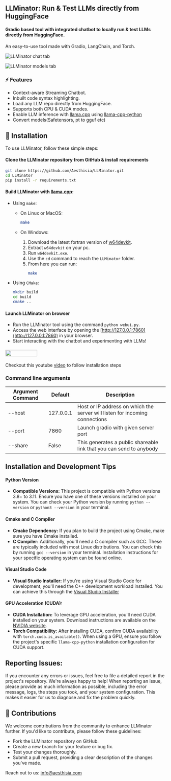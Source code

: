 ## LLMinator: Run & Test LLMs directly from HuggingFace

#### Gradio based tool with integrated chatbot to locally run & test LLMs directly from HuggingFace.

An easy-to-use tool made with Gradio, LangChain, and Torch.

![LLMinator chat tab](https://github.com/Aesthisia/LLMinator/assets/89995648/0c7fd00f-610b-4ad1-8736-1f0cb7d212de)

![LLMinator models tab](https://github.com/Aesthisia/LLMinator/assets/89995648/44c03281-fb76-40c6-b1d3-2e395562ae16)

### ⚡ Features

- Context-aware Streaming Chatbot.
- Inbuilt code syntax highlighting.
- Load any LLM repo directly from HuggingFace.
- Supports both CPU & CUDA modes.
- Enable LLM inference with [llama.cpp](https://github.com/ggerganov/llama.cpp) using [llama-cpp-python](https://github.com/abetlen/llama-cpp-python)
- Convert models(Safetensors, pt to gguf etc)

## 🚀 Installation

To use LLMinator, follow these simple steps:

#### Clone the LLMinator repository from GitHub & install requirements 

```bash
git clone https://github.com/Aesthisia/LLMinator.git
cd LLMinator
pip install -r requirements.txt
```

#### Build LLMinator with [llama.cpp](https://github.com/ggerganov/llama.cpp):

  - Using `make`:

    - On Linux or MacOS:

      ```bash
      make
      ```

    - On Windows:

      1. Download the latest fortran version of [w64devkit](https://github.com/skeeto/w64devkit/releases).
      2. Extract `w64devkit` on your pc.
      3. Run `w64devkit.exe`.
      4. Use the `cd` command to reach the `LLMinator` folder.
      5. From here you can run:
         ```bash
         make
         ```

  - Using `CMake`:
    ```bash
    mkdir build
    cd build
    cmake ..
    ```

#### Launch LLMinator on browser
- Run the LLMinator tool using the command `python webui.py`.
- Access the web interface by opening the [http://127.0.0.1:7860](http://127.0.0.1:7860) in your browser.
- Start interacting with the chatbot and experimenting with LLMs!

#### [<img src="https://github.com/Aesthisia/LLMinator/assets/89995648/ab0b87f8-ac3d-4a33-8b1b-2ede0ad8150e" width="100" height="20">](#)

Checkout this youtube [video](https://www.youtube.com/watch?v=OL8wRYbdjLE) to follow installation steps

### Command line arguments

| Argument Command | Default   | Description                                                                 |
| ---------------- | --------- | --------------------------------------------------------------------------- |
| --host           | 127.0.0.1 | Host or IP address on which the server will listen for incoming connections |
| --port           | 7860      | Launch gradio with given server port                                        |
| --share          | False     | This generates a public shareable link that you can send to anybody         |

## Installation and Development Tips

#### Python Version

- **Compatible Versions:** This project is compatible with Python versions 3.8+ to 3.11. Ensure you have one of these versions installed on your system. You can check your Python version by running `python --version` or `python3 --version` in your terminal.

#### Cmake and C Compiler

- **Cmake Dependency:** If you plan to build the project using Cmake, make sure you have Cmake installed.
- **C Compiler:** Additionally, you'll need a C compiler such as GCC. These are typically included with most Linux distributions. You can check this by running `gcc --version` in your terminal. Installation instructions for your specific operating system can be found online.

#### Visual Studio Code

- **Visual Studio Installer:** If you're using Visual Studio Code for development, you'll need the C++ development workload installed. You can achieve this through the [Visual Studio Installer](https://visualstudio.microsoft.com/vs/features/cplusplus/)

#### GPU Acceleration (CUDA):

- **CUDA Installation:** To leverage GPU acceleration, you'll need CUDA installed on your system. Download instructions are available on the [NVIDIA website](https://developer.nvidia.com/cuda-toolkit).
- **Torch Compatibility:** After installing CUDA, confirm CUDA availability with `torch.cuda.is_available()`. When using a GPU, ensure you follow the project's specific `llama-cpp-python` installation configuration for CUDA support.

## Reporting Issues:

If you encounter any errors or issues, feel free to file a detailed report in the project's repository. We're always happy to help! When reporting an issue, please provide as much information as possible, including the error message, logs, the steps you took, and your system configuration. This makes it easier for us to diagnose and fix the problem quickly.

## 🤝 Contributions

We welcome contributions from the community to enhance LLMinator further. If you'd like to contribute, please follow these guidelines:

- Fork the LLMinator repository on GitHub.
- Create a new branch for your feature or bug fix.
- Test your changes thoroughly.
- Submit a pull request, providing a clear description of the changes you've made.

Reach out to us: info@aesthisia.com
